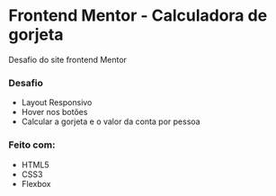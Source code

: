 # Frontend Mentor - Calculadora de gorjeta
Desafio do site frontend Mentor

### Desafio

- Layout Responsivo
- Hover nos botões
- Calcular a gorjeta e o valor da conta por pessoa

### Feito com:

- HTML5
- CSS3
- Flexbox


